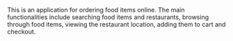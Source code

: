 This is an application for ordering food items online. The main functionalities include searching food items and restaurants, browsing through food items, viewing the restaurant location, adding them to cart and checkout.
